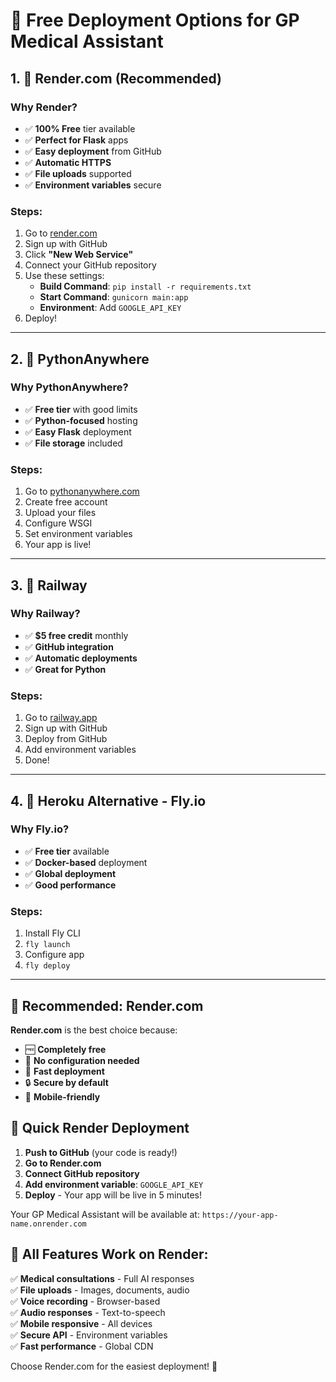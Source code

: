 # 🚀 Free Deployment Options for GP Medical Assistant

## 1. 🎯 **Render.com (Recommended)**

### Why Render?
- ✅ **100% Free** tier available
- ✅ **Perfect for Flask** apps
- ✅ **Easy deployment** from GitHub
- ✅ **Automatic HTTPS**
- ✅ **File uploads** supported
- ✅ **Environment variables** secure

### Steps:
1. Go to [render.com](https://render.com)
2. Sign up with GitHub
3. Click **"New Web Service"**
4. Connect your GitHub repository
5. Use these settings:
   - **Build Command**: `pip install -r requirements.txt`
   - **Start Command**: `gunicorn main:app`
   - **Environment**: Add `GOOGLE_API_KEY`
6. Deploy!

---

## 2. 🐍 **PythonAnywhere**

### Why PythonAnywhere?
- ✅ **Free tier** with good limits
- ✅ **Python-focused** hosting
- ✅ **Easy Flask** deployment
- ✅ **File storage** included

### Steps:
1. Go to [pythonanywhere.com](https://pythonanywhere.com)
2. Create free account
3. Upload your files
4. Configure WSGI
5. Set environment variables
6. Your app is live!

---

## 3. 🚀 **Railway**

### Why Railway?
- ✅ **$5 free credit** monthly
- ✅ **GitHub integration**
- ✅ **Automatic deployments**
- ✅ **Great for Python**

### Steps:
1. Go to [railway.app](https://railway.app)
2. Sign up with GitHub
3. Deploy from GitHub
4. Add environment variables
5. Done!

---

## 4. 🌊 **Heroku Alternative - Fly.io**

### Why Fly.io?
- ✅ **Free tier** available
- ✅ **Docker-based** deployment
- ✅ **Global deployment**
- ✅ **Good performance**

### Steps:
1. Install Fly CLI
2. `fly launch`
3. Configure app
4. `fly deploy`

---

## 🎯 **Recommended: Render.com**

**Render.com** is the best choice because:
- 🆓 **Completely free**
- 🔧 **No configuration needed**
- 🚀 **Fast deployment**
- 🔒 **Secure by default**
- 📱 **Mobile-friendly**

## 🚀 **Quick Render Deployment**

1. **Push to GitHub** (your code is ready!)
2. **Go to Render.com**
3. **Connect GitHub repository**
4. **Add environment variable**: `GOOGLE_API_KEY`
5. **Deploy** - Your app will be live in 5 minutes!

Your GP Medical Assistant will be available at:
`https://your-app-name.onrender.com`

## 🎉 **All Features Work on Render:**

✅ **Medical consultations** - Full AI responses  
✅ **File uploads** - Images, documents, audio  
✅ **Voice recording** - Browser-based  
✅ **Audio responses** - Text-to-speech  
✅ **Mobile responsive** - All devices  
✅ **Secure API** - Environment variables  
✅ **Fast performance** - Global CDN  

Choose Render.com for the easiest deployment! 🌟